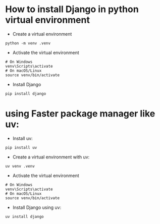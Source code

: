 # How to install Django in python virtual environment
- Create a virtual environment
```bash:
python -m venv .venv
```
- Activate the virtual environment
```bash:
# On Windows
venv\Scripts\activate
# On macOS/Linux
source venv/bin/activate
```
- Install Django
```bash:
pip install django
```
# using Faster package manager like uv:
- Install uv:
```bash:
pip install uv
```
- Create a virtual environment with uv:
```bash:
uv venv .venv
```
- Activate the virtual environment
```bash:
# On Windows
venv\Scripts\activate
# On macOS/Linux
source venv/bin/activate
```
- Install Django using uv:
```bash:
uv install django
```

